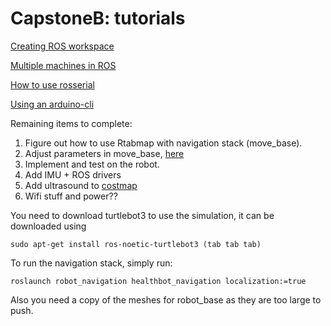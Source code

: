 # CapstoneB: tutorials

[Creating ROS workspace](CreatingROSWorkspace.md)

[Multiple machines in ROS](MultipleMachines.md)

[How to use rosserial](UsingRosserial.md)

[Using an arduino-cli](CompilingAndUploadingArduino.md)

Remaining items to complete:
1. Figure out how to use Rtabmap with navigation stack (move_base).
2. Adjust parameters in move_base, [here](meeting/src/robot_navigation/param)
3. Implement and test on the robot.
4. Add IMU + ROS drivers
5. Add ultrasound to [costmap](meeting/src/robot_navigation/param/costmap_common_params.yaml) 
6. Wifi stuff and power??

You need to download turtlebot3 to use the simulation, it can be downloaded using
```
sudo apt-get install ros-noetic-turtlebot3 (tab tab tab)
```
To run the navigation stack, simply run:
```
roslaunch robot_navigation healthbot_navigation localization:=true
```
Also you need a copy of the meshes for robot_base as they are too large to push.
